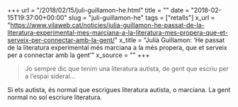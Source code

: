+++
url = "/2018/02/15/juli-guillamon-he.html"
title = ""
date = "2018-02-15T19:37:00+00:00"
slug = "juli-guillamon-he"
tags = ["retalls"]
x_url = "https://www.vilaweb.cat/noticies/julia-guillamon-he-passat-de-la-literatura-experimental-mes-marciana-a-la-literatura-mes-propera-que-et-serveix-per-connectar-amb-la-gent/"
x_title = "Julià Guillamon: ‘He passat de la literatura experimental més marciana a la més propera, que et serveix per a connectar amb la gent’"
x_source = ""
+++


> Jo sempre dic que tenim una literatura autista, de gent que escriu per a l’espai sideral…

Si ets autista, és normal que escrigues literatura autista, o marciana. La gent normal no sol escriure literatura.
